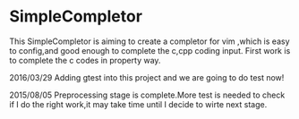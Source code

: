 # SimpleCompletor 

This SimpleCompletor is aiming to create a completor for vim ,which is easy to config,and good enough to complete the c,cpp coding input.
First work is to complete the c codes in property way.

2016/03/29
Adding gtest into this project and we are going to do test now!

2015/08/05
Preprocessing stage is complete.More test is needed to check if I do the right work,it may take time until I decide to wirte next stage.

